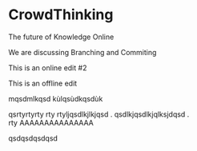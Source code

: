 # CrowdThinking

The future of Knowledge Online

We are discussing Branching and Commiting

This is an online edit #2

This is an offline edit

mqsdmlkqsd
kùlqsùdkqsdùk


qsrtyrtyrty
rty
rtyljqsdlkjlkjqsd .   qsdlkjqsdlkjqlksjdqsd .  
rty
AAAAAAAAAAAAAAA

qsdqsdqsdqsd
